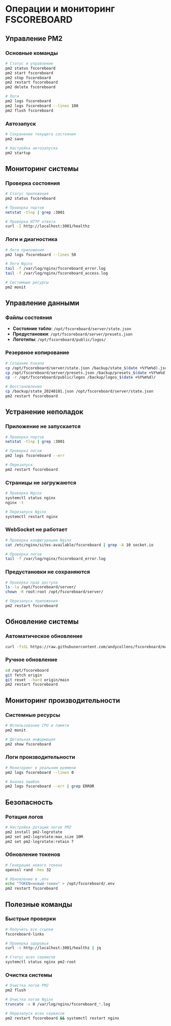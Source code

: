 # Операции и мониторинг FSCOREBOARD

## Управление PM2

### Основные команды
```bash
# Статус и управление
pm2 status fscoreboard
pm2 start fscoreboard
pm2 stop fscoreboard
pm2 restart fscoreboard
pm2 delete fscoreboard

# Логи
pm2 logs fscoreboard
pm2 logs fscoreboard --lines 100
pm2 flush fscoreboard
```

### Автозапуск
```bash
# Сохранение текущего состояния
pm2 save

# Настройка автозапуска
pm2 startup
```

## Мониторинг системы

### Проверка состояния
```bash
# Статус приложения
pm2 status fscoreboard

# Проверка портов
netstat -tlnp | grep :3001

# Проверка HTTP ответа
curl -I http://localhost:3001/healthz
```

### Логи и диагностика
```bash
# Логи приложения
pm2 logs fscoreboard --lines 50

# Логи Nginx
tail -f /var/log/nginx/fscoreboard_error.log
tail -f /var/log/nginx/fscoreboard_access.log

# Системные ресурсы
pm2 monit
```

## Управление данными

### Файлы состояния
- **Состояние табло**: `/opt/fscoreboard/server/state.json`
- **Предустановки**: `/opt/fscoreboard/server/presets.json`
- **Логотипы**: `/opt/fscoreboard/public/logos/`

### Резервное копирование
```bash
# Создание бэкапа
cp /opt/fscoreboard/server/state.json /backup/state_$(date +%Y%m%d).json
cp /opt/fscoreboard/server/presets.json /backup/presets_$(date +%Y%m%d).json
cp -r /opt/fscoreboard/public/logos /backup/logos_$(date +%Y%m%d)/

# Восстановление
cp /backup/state_20240101.json /opt/fscoreboard/server/state.json
pm2 restart fscoreboard
```

## Устранение неполадок

### Приложение не запускается
```bash
# Проверка портов
netstat -tlnp | grep :3001

# Проверка логов
pm2 logs fscoreboard --err

# Перезапуск
pm2 restart fscoreboard
```

### Страницы не загружаются
```bash
# Проверка Nginx
systemctl status nginx
nginx -t

# Перезапуск Nginx
systemctl restart nginx
```

### WebSocket не работает
```bash
# Проверка конфигурации Nginx
cat /etc/nginx/sites-available/fscoreboard | grep -A 10 socket.io

# Проверка логов
tail -f /var/log/nginx/fscoreboard_error.log
```

### Предустановки не сохраняются
```bash
# Проверка прав доступа
ls -la /opt/fscoreboard/server/
chown -R root:root /opt/fscoreboard/server/

# Перезапуск приложения
pm2 restart fscoreboard
```

## Обновление системы

### Автоматическое обновление
```bash
curl -fsSL https://raw.githubusercontent.com/andycollens/fscoreboard/main/update.sh | sudo bash
```

### Ручное обновление
```bash
cd /opt/fscoreboard
git fetch origin
git reset --hard origin/main
pm2 restart fscoreboard
```

## Мониторинг производительности

### Системные ресурсы
```bash
# Использование CPU и памяти
pm2 monit

# Детальная информация
pm2 show fscoreboard
```

### Логи производительности
```bash
# Мониторинг в реальном времени
pm2 logs fscoreboard --lines 0

# Анализ ошибок
pm2 logs fscoreboard --err | grep ERROR
```

## Безопасность

### Ротация логов
```bash
# Настройка ротации логов PM2
pm2 install pm2-logrotate
pm2 set pm2-logrotate:max_size 10M
pm2 set pm2-logrotate:retain 7
```

### Обновление токенов
```bash
# Генерация нового токена
openssl rand -hex 32

# Обновление в .env
echo "TOKEN=новый-токен" > /opt/fscoreboard/.env
pm2 restart fscoreboard
```

## Полезные команды

### Быстрые проверки
```bash
# Получить все ссылки
fscoreboard-links

# Проверка здоровья
curl -s http://localhost:3001/healthz | jq

# Статус всех сервисов
systemctl status nginx pm2-root
```

### Очистка системы
```bash
# Очистка логов PM2
pm2 flush

# Очистка логов Nginx
truncate -s 0 /var/log/nginx/fscoreboard_*.log

# Перезапуск всех сервисов
pm2 restart fscoreboard && systemctl restart nginx
```